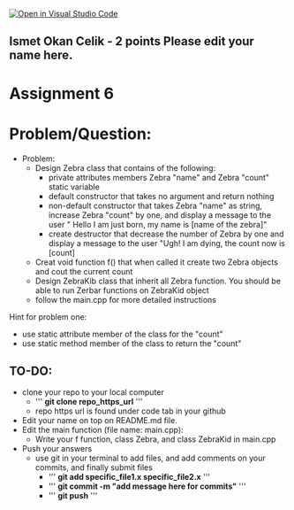[![Open in Visual Studio Code](https://classroom.github.com/assets/open-in-vscode-c66648af7eb3fe8bc4f294546bfd86ef473780cde1dea487d3c4ff354943c9ae.svg)](https://classroom.github.com/online_ide?assignment_repo_id=8828025&assignment_repo_type=AssignmentRepo)
## Ismet Okan Celik - 2 points Please edit your name here.

# Assignment 6


# Problem/Question:
- Problem:
  - Design Zebra class that contains of the following:
    - private attributes members Zebra "name" and Zebra "count" static variable
    - default constructor that takes no argument and return nothing
    - non-default constructor that takes Zebra "name" as string, increase Zebra "count" by one, and display a message to the user " Hello I am just born, my name is [name of the zebra]"
    - create destructor that decrease the number of Zebra by one and display a message to the user
    "Ugh! I am dying, the count now is [count]
  - Creat void function f() that when called it create two Zebra objects and cout the current count
  - Design ZebraKib class that inherit all Zebra function. You should be able to run Zerbar functions on ZebraKid object
  - follow the main.cpp for more detailed instructions

Hint for problem one:
- use static attribute member of the class for the "count"
- use static method member of the class to return the "count"
  

## TO-DO:
  - clone your repo to your local computer
    - ''' <b>git clone repo_https_url</b> '''
    - repo https url is found under code tab in your github
  - Edit your name on top on README.md file.
  - Edit the main function (file name: main.cpp):
    - Write your f function, class Zebra, and class ZebraKid in main.cpp
  - Push your answers
    - use git in your terminal to add files, and add comments on your commits, and finally submit files
      - ''' <b>git add specific_file1.x specific_file2.x</b> '''
      - ''' <b>git commit -m "add message here for commits"</b> '''
      - ''' <b>git push</b> ''' 
     
    
      
    

